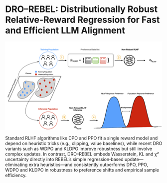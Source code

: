 # DRO–REBEL: Distributionally Robust Relative-Reward Regression for Fast and Efficient LLM Alignment

![Non-Robust RLHF Pitfalls](./non-robust-rlhf-pitfalls.png)

Standard RLHF algorithms like DPO and PPO fit a single reward model and depend on heuristic tricks (e.g., clipping, value baselines), while recent DRO variants such as WDPO and KLDPO improve robustness but still involve complex updates.  In contrast, DRO–REBEL embeds Wasserstein, KL and χ² uncertainty directly into REBEL’s simple regression‐based update—eliminating extra heuristics—and consistently outperforms DPO, PPO, WDPO and KLDPO in robustness to preference shifts and empirical sample efficiency.
